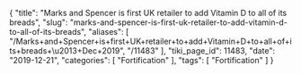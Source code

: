 {
    "title": "Marks and Spencer is first UK retailer to add Vitamin D to all of its breads",
    "slug": "marks-and-spencer-is-first-uk-retailer-to-add-vitamin-d-to-all-of-its-breads",
    "aliases": [
        "/Marks+and+Spencer+is+first+UK+retailer+to+add+Vitamin+D+to+all+of+its+breads+\u2013+Dec+2019",
        "/11483"
    ],
    "tiki_page_id": 11483,
    "date": "2019-12-21",
    "categories": [
        "Fortification"
    ],
    "tags": [
        "Fortification"
    ]
}
